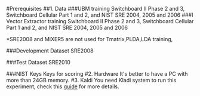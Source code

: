 #Prerequisites
##1. Data
###UBM training
Switchboard II Phase 2 and 3, Switchboard Cellular Part 1 and 2, and NIST SRE 2004, 2005 and 2006
###I Vector Extractor training
Switchboard II Phase 2 and 3, Switchboard Cellular Part 1 and 2, and NIST SRE 2004, 2005 and 2006

*SRE2008 and MIXER5 are not used for Tmatrix,PLDA,LDA training, 

###Development Dataset
SRE2008

###Test Dataset
SRE2010

###NIST Keys
Keys for scoring
#2. Hardware
It's better to have a PC with more than 24GB memory.
#3. Kaldi
You need Kladi system to run this experiment, check this [guide](../SRE2010) for more details.